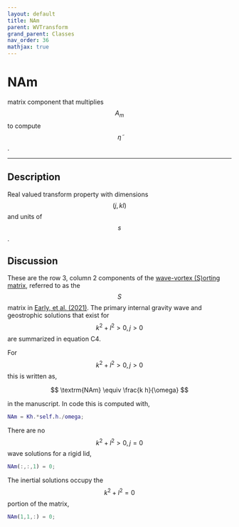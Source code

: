 ```yaml
---
layout: default
title: NAm
parent: WVTransform
grand_parent: Classes
nav_order: 36
mathjax: true
---
```


#  NAm

matrix component that multiplies $$A_m$$ to compute $$\tilde{\eta}$$.


---

## Description
Real valued transform property with dimensions $$(j,kl)$$ and units of $$s$$.

## Discussion

These are the row 3, column 2 components of the [wave-vortex (S)orting matrix](/mathematical-introduction/transformations.html), referred to as the $$S$$ matrix in [Early, et al. (2021)](https://doi.org/10.1017/jfm.2020.995). The primary internal gravity wave and geostrophic solutions that exist for $$k^2+l^2>0, j>0$$ are summarized in equation C4.

For $$k^2+l^2>0, j>0$$ this is written as,

$$
\textrm{NAm} \equiv \frac{k h}{\omega}
$$

in the manuscript. In code this is computed with,

```matlab
NAm = Kh.*self.h./omega;
```

There are no $$k^2+l^2>0, j=0$$ wave solutions for a rigid lid,

```matlab
NAm(:,:,1) = 0;
```

The inertial solutions occupy the $$k^2+l^2=0$$ portion of the matrix,

```matlab
NAm(1,1,:) = 0;
```

